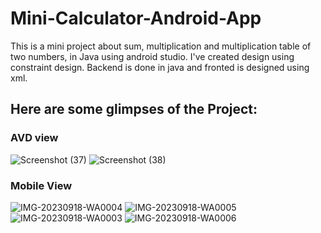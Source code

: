 # Mini-Calculator-Android-App

This is a mini project about sum, multiplication and multiplication table of two numbers, in Java using android studio.
I've created design using constraint design.
Backend is done in java and fronted is designed using xml.

## Here are some glimpses of the Project:
### AVD view
![Screenshot (37)](https://github.com/Milishparsai007/Mini-Calculator-Android-App/assets/105865445/26017614-5687-4009-a4f5-1847d3317009)
![Screenshot (38)](https://github.com/Milishparsai007/Mini-Calculator-Android-App/assets/105865445/2d117cb8-2523-4449-8921-e937d6645106)

### Mobile View
![IMG-20230918-WA0004](https://github.com/Milishparsai007/Mini-Calculator-Android-App/assets/105865445/2b25af1b-40e8-4c18-8a70-2347862cb9cc)
![IMG-20230918-WA0005](https://github.com/Milishparsai007/Mini-Calculator-Android-App/assets/105865445/6a605c42-8e7b-4bee-b9ed-f0e42d1329da)
![IMG-20230918-WA0003](https://github.com/Milishparsai007/Mini-Calculator-Android-App/assets/105865445/0878db7f-dbb0-46ab-be1c-dd537ffb9fee)
![IMG-20230918-WA0006](https://github.com/Milishparsai007/Mini-Calculator-Android-App/assets/105865445/366626a2-8612-48c3-b90b-af3c8ffa52fe)
